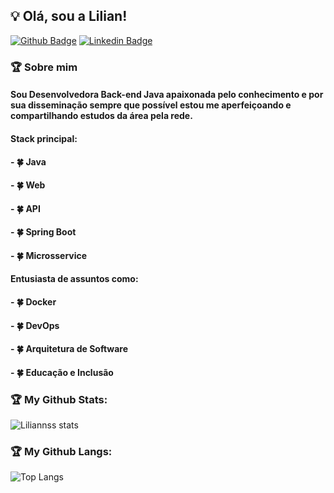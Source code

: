 ## 💡 Olá, sou a Lilian!

[![Github Badge](https://img.shields.io/badge/-Github-000?style=flat-square&logo=Github&logoColor=white&link=https://github.com/liliannss)](https://github.com/liliannss)
[![Linkedin Badge](https://img.shields.io/badge/-LinkedIn-blue?style=flat-square&logo=Linkedin&logoColor=white&link=https://www.linkedin.com/in/lilian-sousa/)](https://www.linkedin.com/in/lilian-sousa/)

### 🏆 Sobre mim
#### Sou Desenvolvedora Back-end Java apaixonada pelo conhecimento e por sua disseminação sempre que possível estou me aperfeiçoando e compartilhando estudos da área pela rede.

#### Stack principal:
#### - 🍀 Java
#### - 🍀 Web
#### - 🍀 API
#### - 🍀 Spring Boot
#### - 🍀 Microsservice

#### Entusiasta de assuntos como:
#### - 🍀 Docker
#### - 🍀 DevOps
#### - 🍀 Arquitetura de Software
#### - 🍀 Educação e Inclusão


### 🏆 My Github Stats:

![Liliannss stats](https://github-readme-stats.vercel.app/api?username=liliannss&show_icons=true&theme=slateorange)

### 🏆 My Github Langs:
![Top Langs](https://github-readme-stats.vercel.app/api/top-langs/?username=liliannss&theme=slateorange)


